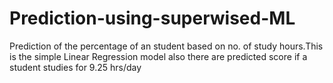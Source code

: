 # Prediction-using-superwised-ML
Prediction of the percentage of an student based on no. of study hours.This is the simple Linear Regression model also there are predicted score if a student studies for 9.25 hrs/day

